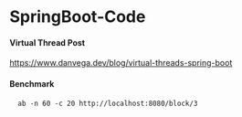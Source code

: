 # SpringBoot-Code

#### Virtual Thread Post
https://www.danvega.dev/blog/virtual-threads-spring-boot

#### Benchmark 
```
  ab -n 60 -c 20 http://localhost:8080/block/3
```

